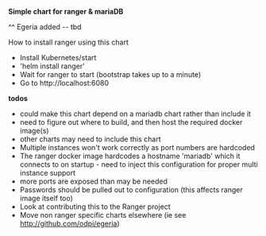 <!-- SPDX-License-Identifier: Apache-2.0 -->
<!-- Copyright Contributors to the ODPi Egeria project. -->
**Simple chart for ranger & mariaDB**

^^ Egeria added -- tbd


How to install ranger using this chart

* Install Kubernetes/start
* 'helm install ranger'
* Wait for ranger to start (bootstrap takes up to a minute)
* Go to http://localhost:6080

**todos**
 - could make this chart depend on a mariadb chart rather than include it
 - need to figure out where to build, and then host the required docker image(s)
 - other charts may need to include this chart
 - Multiple instances won't work correctly as port numbers are hardcoded
 - The ranger docker image hardcodes a hostname 'mariadb' which it connects to on startup - need to inject this 
 configuration for proper multi instance support
 - more ports are exposed than may be needed
 - Passwords should be pulled out to configuration (this affects ranger image itself too)
 - Look at contributing this to the Ranger project
 - Move non ranger specific charts elsewhere (ie see http://github.com/odpi/egeria)
